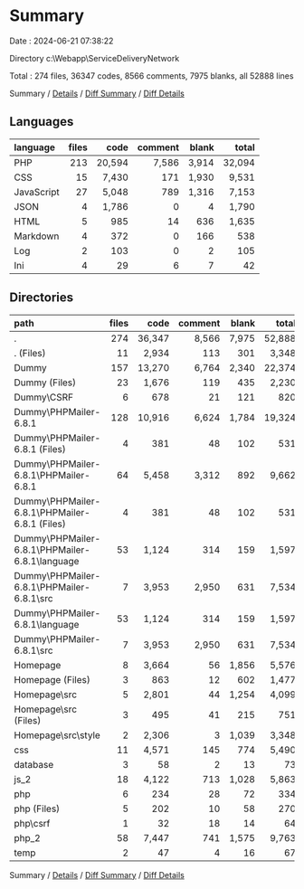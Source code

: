 # Summary

Date : 2024-06-21 07:38:22

Directory c:\\Webapp\\ServiceDeliveryNetwork

Total : 274 files,  36347 codes, 8566 comments, 7975 blanks, all 52888 lines

Summary / [Details](details.md) / [Diff Summary](diff.md) / [Diff Details](diff-details.md)

## Languages
| language | files | code | comment | blank | total |
| :--- | ---: | ---: | ---: | ---: | ---: |
| PHP | 213 | 20,594 | 7,586 | 3,914 | 32,094 |
| CSS | 15 | 7,430 | 171 | 1,930 | 9,531 |
| JavaScript | 27 | 5,048 | 789 | 1,316 | 7,153 |
| JSON | 4 | 1,786 | 0 | 4 | 1,790 |
| HTML | 5 | 985 | 14 | 636 | 1,635 |
| Markdown | 4 | 372 | 0 | 166 | 538 |
| Log | 2 | 103 | 0 | 2 | 105 |
| Ini | 4 | 29 | 6 | 7 | 42 |

## Directories
| path | files | code | comment | blank | total |
| :--- | ---: | ---: | ---: | ---: | ---: |
| . | 274 | 36,347 | 8,566 | 7,975 | 52,888 |
| . (Files) | 11 | 2,934 | 113 | 301 | 3,348 |
| Dummy | 157 | 13,270 | 6,764 | 2,340 | 22,374 |
| Dummy (Files) | 23 | 1,676 | 119 | 435 | 2,230 |
| Dummy\\CSRF | 6 | 678 | 21 | 121 | 820 |
| Dummy\\PHPMailer-6.8.1 | 128 | 10,916 | 6,624 | 1,784 | 19,324 |
| Dummy\\PHPMailer-6.8.1 (Files) | 4 | 381 | 48 | 102 | 531 |
| Dummy\\PHPMailer-6.8.1\\PHPMailer-6.8.1 | 64 | 5,458 | 3,312 | 892 | 9,662 |
| Dummy\\PHPMailer-6.8.1\\PHPMailer-6.8.1 (Files) | 4 | 381 | 48 | 102 | 531 |
| Dummy\\PHPMailer-6.8.1\\PHPMailer-6.8.1\\language | 53 | 1,124 | 314 | 159 | 1,597 |
| Dummy\\PHPMailer-6.8.1\\PHPMailer-6.8.1\\src | 7 | 3,953 | 2,950 | 631 | 7,534 |
| Dummy\\PHPMailer-6.8.1\\language | 53 | 1,124 | 314 | 159 | 1,597 |
| Dummy\\PHPMailer-6.8.1\\src | 7 | 3,953 | 2,950 | 631 | 7,534 |
| Homepage | 8 | 3,664 | 56 | 1,856 | 5,576 |
| Homepage (Files) | 3 | 863 | 12 | 602 | 1,477 |
| Homepage\\src | 5 | 2,801 | 44 | 1,254 | 4,099 |
| Homepage\\src (Files) | 3 | 495 | 41 | 215 | 751 |
| Homepage\\src\\style | 2 | 2,306 | 3 | 1,039 | 3,348 |
| css | 11 | 4,571 | 145 | 774 | 5,490 |
| database | 3 | 58 | 2 | 13 | 73 |
| js_2 | 18 | 4,122 | 713 | 1,028 | 5,863 |
| php | 6 | 234 | 28 | 72 | 334 |
| php (Files) | 5 | 202 | 10 | 58 | 270 |
| php\\csrf | 1 | 32 | 18 | 14 | 64 |
| php_2 | 58 | 7,447 | 741 | 1,575 | 9,763 |
| temp | 2 | 47 | 4 | 16 | 67 |

Summary / [Details](details.md) / [Diff Summary](diff.md) / [Diff Details](diff-details.md)